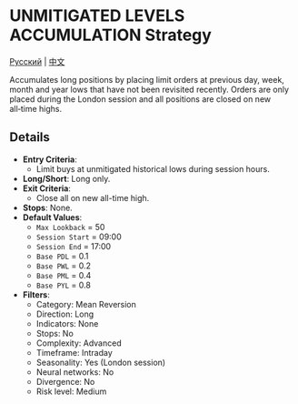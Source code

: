 # UNMITIGATED LEVELS ACCUMULATION Strategy
[Русский](README_ru.md) | [中文](README_cn.md)

Accumulates long positions by placing limit orders at previous day, week, month and year lows that have not been revisited recently. Orders are only placed during the London session and all positions are closed on new all‑time highs.

## Details

- **Entry Criteria**:
  - Limit buys at unmitigated historical lows during session hours.
- **Long/Short**: Long only.
- **Exit Criteria**:
  - Close all on new all-time high.
- **Stops**: None.
- **Default Values**:
  - `Max Lookback` = 50
  - `Session Start` = 09:00
  - `Session End` = 17:00
  - `Base PDL` = 0.1
  - `Base PWL` = 0.2
  - `Base PML` = 0.4
  - `Base PYL` = 0.8
- **Filters**:
  - Category: Mean Reversion
  - Direction: Long
  - Indicators: None
  - Stops: No
  - Complexity: Advanced
  - Timeframe: Intraday
  - Seasonality: Yes (London session)
  - Neural networks: No
  - Divergence: No
  - Risk level: Medium
